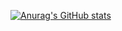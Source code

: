 [![Anurag's GitHub stats](https://github-readme-stats.vercel.app/api?username=hesiwei0825)](https://github.com/anuraghazra/github-readme-stats)
